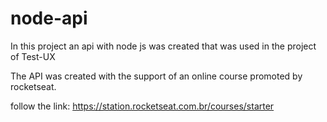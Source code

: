 # node-api


In this project an api with node js was created that was used in the project of Test-UX

The API was created with the support of an online course promoted by rocketseat.

follow the link: https://station.rocketseat.com.br/courses/starter

